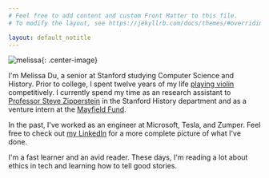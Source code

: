```yaml
---
# Feel free to add content and custom Front Matter to this file.
# To modify the layout, see https://jekyllrb.com/docs/themes/#overriding-theme-defaults

layout: default_notitle
---
```


![melissa](/imgs/me1.jpg){: .center-image}

I'm Melissa Du, a senior at Stanford studying Computer Science and History. Prior to college, I spent twelve years of my life [playing violin](https://www.youtube.com/user/asiansarentnerdy) competitively. I currently spend my time as an research assistant to [Professor Steve Zipperstein](https://history.stanford.edu/people/steven-zipperstein) in the Stanford History department and as a venture intern at the [Mayfield Fund](https://www.mayfield.com/). 

In the past, I've worked as an engineer at Microsoft, Tesla, and Zumper. Feel free to check out [my LinkedIn](https://www.linkedin.com/in/mdu96/) for a more complete picture of what I've done. 

I'm a fast learner and an avid reader. These days, I'm reading a lot about ethics in tech and learning how to tell good stories.